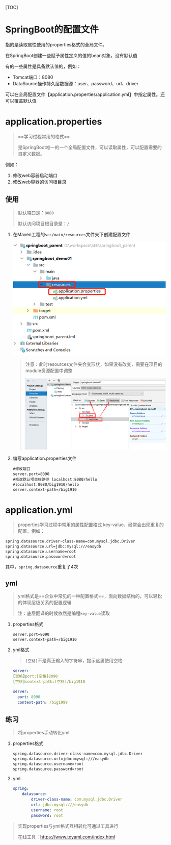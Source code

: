 [TOC]

# SpringBoot的配置文件

指的是读取属性使用的properties格式的全局文件。

在SpringBoot创建一些赋予属性定义的值的bean对象，没有默认值

有的一些属性是具备默认值的，例如：

- Tomcat端口：8080
- DataSource操作持久层数据源：user、password、url、driver

可以在全局配置文件【application.properties/application.yml】中指定属性。还可以覆盖默认值



# application.properties

> ==学习过程常用的格式==
>
> 是SpringBoot唯一的一个全局配置文件，可以读取属性，可以配置需要的自定义数据。

例如：

1. 修改web容器启动端口
2. 修改web容器的访问根目录

## 使用

> 默认端口是：`8080`
>
> 默认访问项目根目录是：`/`

1. 在Maven工程的`src/main/resources`文件夹下创建配置文件

   ![](..\img\springboot\application.properties.png)

   > 注意：此时resources文件夹会变形状，如果没有改变，需要在项目的module资源配置中调整
   >
   > ![](..\img\springboot\调整resources文件夹.png)

2. 编写application.properties文件

   ```properties
   #修改端口
   server.port=8090
   #修改默认项目根路径 localhost:8080/hello
   #localhost:8080/big1910/hello
   server.context-path=/big1910
   ```

   

# application.yml

> properties学习过程中常用的属性配置格式 key-value，经常会出现重复的配置，例如：

```properties
spring.datasource.driver-class-name=com.mysql.jdbc.Driver
spring.datasource.url=jdbc:mysql:///easydb
spring.datasource.username=root
spring.datasource.password=root
```

其中，`spring.datasource`重复了4次

## yml

> yml格式是==企业中常见的一种配置格式==，面向数据结构的，可以轻松的体现层级关系的配置逻辑
>
> 注：底层翻译的时候依然是编程`key-value`读取

1. properties格式

   ```properties
   server.port=8090
   server.context-path=/big1910
   ```

2. yml格式

   > `[空格]`不是真正输入的字符串，提示这里使用空格

   ```yaml
   server:
   [空格]port:[空格]8090
   [空格]context-path:[空格]/big1910
   ```

   ```yaml
   server:
     port: 8090
     context-path: /big1999
   ```



## 练习

> 将properties手动转化yml

1. properties格式

   ```properties
   spring.datasource.driver-class-name=com.mysql.jdbc.Driver
   spring.datasource.url=jdbc:mysql:///easydb
   spring.datasource.username=root
   spring.datasource.password=root
   ```

2. yml

   ```yaml
   spring:
       datasource:
           driver-class-name: com.mysql.jdbc.Driver
           url: jdbc:mysql:///easydb
           username: root
           password: root
   ```

> 实现properties与yml格式互相转化可通过工具进行
>
> 在线工具：https://www.toyaml.com/index.html